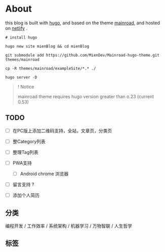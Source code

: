 # About

this blog is built with [hugo](https://gohugo.io/), and based on the theme [mainroad](https://themes.gohugo.io/theme/mainroad/), and hosted on [netlify](https://www.netlify.com) .

```
# install hugo

hugo new site mienBlog && cd mienBlog

git submodule add https://github.com/MienDev/Mainroad-hugo-theme.git themes/mainroad

cp -R themes/mainroad/exampleSite/*.* ./

hugo server -D
```

> ! Notice
>
> mainroad theme requires hugo version greater than o.23 (current 0.53)



## TODO

- [ ] 在PC版上添加二维码支持，全站，文章页，分类页
- [ ] 整Category列表
- [ ] 整理Tag列表
- [ ] PWA支持
  - [ ] Android chrome 浏览器
- [ ] 留言支持 ? 
- [ ] 添加个人简历



## 分类

编程开发 / 工作效率 / 系统架构 / 机器学习 / 万物智联 / 人生哲学



## 标签

